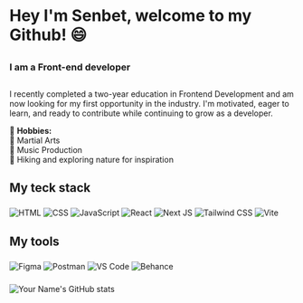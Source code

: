 <h1 align="left">Hey I'm Senbet, welcome to my Github! 😄</h1>

##

<h3 align="left">I am a Front-end developer</h3>

##

<p align="left">
  I recently completed a two-year education in Frontend Development and am now looking for my first opportunity in the industry. 
  I'm motivated, eager to learn, and ready to contribute while continuing to grow as a developer. 

  🌱 <b>Hobbies:</b><br>
  🥋 Martial Arts<br>
  🎵 Music Production<br>
  🥾 Hiking and exploring nature for inspiration
</p>

###

<h2 align="left">My teck stack</h2>

###

![HTML](https://img.shields.io/badge/HTML-E34F26?style=for-the-badge&logo=html5&logoColor=white)
![CSS](https://img.shields.io/badge/CSS-2965f1?style=for-the-badge&logo=css3&logoColor=white)
![JavaScript](https://img.shields.io/badge/JavaScript-323330?style=for-the-badge&logo=javascript&logoColor=F7DF1E)
![React](https://img.shields.io/badge/React-20232a?style=for-the-badge&logo=react&logoColor=61DAFB)
![Next JS](https://img.shields.io/badge/Next.js-111111?style=for-the-badge&logo=nextdotjs&logoColor=white)
![Tailwind CSS](https://img.shields.io/badge/Tailwind_CSS-0f172a?style=for-the-badge&logo=tailwind-css&logoColor=38BDF8)
![Vite](https://img.shields.io/badge/Vite-242424?style=for-the-badge&logo=vite&logoColor=FFD62E)



###

<h2 align="left">My tools</h2>

###
![Figma](https://img.shields.io/badge/Figma-1e1e1e?style=for-the-badge&logo=figma&logoColor=F24E1E)
![Postman](https://img.shields.io/badge/Postman-1e1e1e?style=for-the-badge&logo=postman&logoColor=FF6C37)
![VS Code](https://img.shields.io/badge/VS_Code-1e1e1e?style=for-the-badge&logo=visualstudiocode&logoColor=0078D4)
![Behance](https://img.shields.io/badge/Behance-1e1e1e?style=for-the-badge&logo=behance&logoColor=1769FF)


###
![Your Name's GitHub stats](https://github-readme-stats.vercel.app/api?username=senbet22&show_icons=true&theme=tokyonight)
